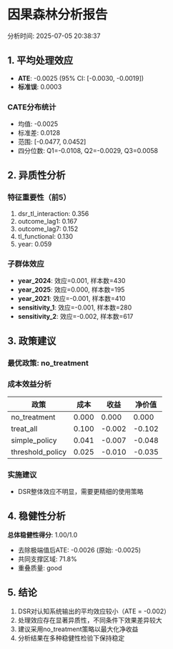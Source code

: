 # 因果森林分析报告

分析时间: 2025-07-05 20:38:37

## 1. 平均处理效应

- **ATE**: -0.0025 (95% CI: [-0.0030, -0.0019])
- **标准误**: 0.0003

### CATE分布统计
- 均值: -0.0025
- 标准差: 0.0128
- 范围: [-0.0477, 0.0452]
- 四分位数: Q1=-0.0108, Q2=-0.0029, Q3=0.0058

## 2. 异质性分析

### 特征重要性（前5）
1. dsr_tl_interaction: 0.356
2. outcome_lag1: 0.167
3. outcome_lag7: 0.152
4. tl_functional: 0.130
5. year: 0.059

### 子群体效应
- **year_2024**: 效应=0.001, 样本数=430
- **year_2025**: 效应=0.000, 样本数=195
- **year_2021**: 效应=-0.001, 样本数=410
- **sensitivity_1**: 效应=-0.001, 样本数=280
- **sensitivity_2**: 效应=-0.002, 样本数=617

## 3. 政策建议

### 最优政策: no_treatment

### 成本效益分析
| 政策 | 成本 | 收益 | 净价值 |
|------|------|------|--------|
| no_treatment | 0.000 | 0.000 | 0.000 |
| treat_all | 0.100 | -0.002 | -0.102 |
| simple_policy | 0.041 | -0.007 | -0.048 |
| threshold_policy | 0.025 | -0.010 | -0.035 |

### 实施建议
- DSR整体效应不明显，需要更精细的使用策略

## 4. 稳健性分析

**总体稳健性得分**: 1.00/1.0

- 去除极端值后ATE: -0.0026 (原始: -0.0025)
- 共同支撑区域: 71.8%
- 重叠质量: good

## 5. 结论

1. DSR对认知系统输出的平均效应较小（ATE = -0.002）
2. 处理效应存在显著异质性，不同条件下效果差异较大
3. 建议采用no_treatment策略以最大化净收益
4. 分析结果在多种稳健性检验下保持稳定
